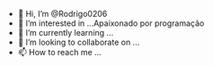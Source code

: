 - 👋 Hi, I’m @Rodrigo0206
- 👀 I’m interested in ...Apaixonado por programação
- 🌱 I’m currently learning ...
- 💞️ I’m looking to collaborate on ...
- 📫 How to reach me ...

<!---
Rodrigo0206/Rodrigo0206 is a ✨ special ✨ repository because its `README.md` (this file) appears on your GitHub profile.
You can click the Preview link to take a look at your changes.
--->
